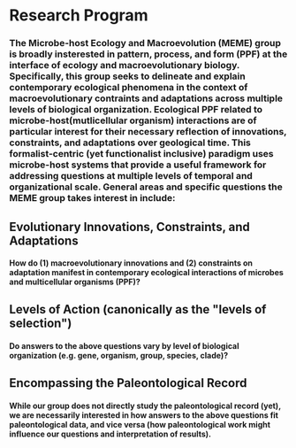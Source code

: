# Research Program

### The Microbe-host Ecology and Macroevolution (MEME) group is broadly insterested in pattern, process, and form (PPF) at the interface of ecology and macroevolutionary biology. Specifically, this group seeks to delineate and explain contemporary ecological phenomena in the context of macroevolutionary contraints and adaptations across multiple levels of biological organization. Ecological PPF related to microbe-host(mutlicellular organism) interactions are of particular interest for their necessary reflection of innovations, constraints, and adaptations over geological time. This formalist-centric (yet functionalist inclusive) paradigm uses microbe-host systems that provide a useful framework for addressing questions at multiple levels of temporal and organizational scale. General areas and specific questions the MEME group takes interest in include:

## Evolutionary Innovations, Constraints, and Adaptations

#### How do (1) macroevolutionary innovations and (2) constraints on adaptation manifest in contemporary ecological interactions of microbes and multicellular organisms (PPF)?

## Levels of Action (canonically as the "levels of selection")
 
#### Do answers to the above questions vary by level of biological organization (e.g. gene, organism, group, species, clade)?

## Encompassing the Paleontological Record

#### While our group does not directly study the paleontological record (yet), we are necessarily interested in how answers to the above questions fit paleontological data, and vice versa (how paleontological work might influence our questions and interpretation of results).
